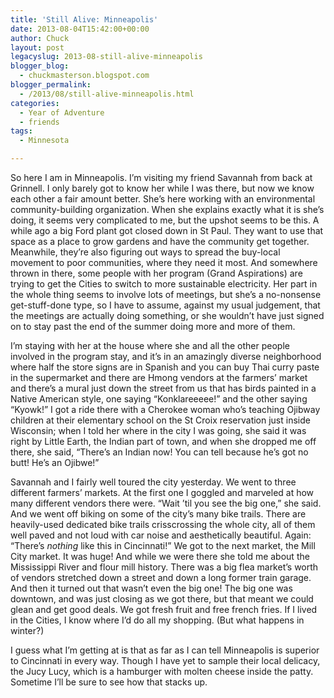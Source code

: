 ```yaml
---
title: 'Still Alive: Minneapolis'
date: 2013-08-04T15:42:00+00:00
author: Chuck
layout: post
legacyslug: 2013-08-still-alive-minneapolis
blogger_blog:
  - chuckmasterson.blogspot.com
blogger_permalink:
  - /2013/08/still-alive-minneapolis.html
categories:
  - Year of Adventure
  - friends
tags:
  - Minnesota

---
```


So here I am in Minneapolis. I’m visiting my friend Savannah from back at
Grinnell. I only barely got to know her while I was there, but now we know each
other a fair amount better. She’s here working with an environmental
community-building organization. When she explains exactly what it is
she’s doing, it seems very complicated to me, but the upshot seems to be
this. A while ago a big Ford plant got closed down in St Paul. They want to use
that space as a place to grow gardens and have the community get together.
Meanwhile, they’re also figuring out ways to spread the buy-local
movement to poor communities, where they need it most. And somewhere thrown in
there, some people with her program (Grand Aspirations) are trying to get the
Cities to switch to more sustainable electricity. Her part in the whole thing
seems to involve lots of meetings, but she’s a no-nonsense get-stuff-done
type, so I have to assume, against my usual judgement, that the meetings are
actually doing something, or she wouldn’t have just signed on to stay
past the end of the summer doing more and more of them.

I’m staying with her at the house where she and all the other
people involved in the program stay, and it’s in an amazingly diverse
neighborhood where half the store signs are in Spanish and you can buy Thai
curry paste in the supermarket and there are Hmong vendors at the
farmers’ market and there’s a mural just down the street from us
that has birds painted in a Native American style, one saying
“Konklareeeee!” and the other saying “Kyowk!” I got a
ride there with a Cherokee woman who’s teaching Ojibway children at their
elementary school on the St Croix reservation just inside Wisconsin; when I
told her where in the city I was going, she said it was right by Little Earth,
the Indian part of town, and when she dropped me off there, she said,
“There’s an Indian now! You can tell because he’s got no
butt! He’s an Ojibwe!”

Savannah and I fairly
well toured the city yesterday. We went to three different farmers’
markets. At the first one I goggled and marveled at how many different vendors
there were.  “Wait ’til you see the big one,” she said.
And we went off biking on some of the city’s many bike trails. There are
heavily-used dedicated bike trails crisscrossing the whole city, all of them
well paved and not loud with car noise and aesthetically beautiful. Again:
“There’s *nothing* like this in Cincinnati!”
We got to the next market, the Mill City market. It was huge! And while we were
there she told me about the Mississippi River and flour mill history. There was
a big flea market’s worth of vendors stretched down a street and down a
long former train garage. And then it turned out that wasn’t even the big
one! The big one was downtown, and was just closing as we got there, but that
meant we could glean and get good deals. We got fresh fruit and free french
fries. If I lived in the Cities, I know where I’d do all my shopping.
(But what happens in winter?)

I guess what I’m getting
at is that as far as I can tell Minneapolis is superior to Cincinnati in every
way. Though I have yet to sample their local delicacy, the Jucy Lucy, which is
a hamburger with molten cheese inside the patty. Sometime I’ll be sure to
see how that stacks up.

